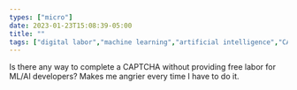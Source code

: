 ```yaml
---
types: ["micro"]
date: 2023-01-23T15:08:39-05:00
title: ""
tags: ["digital labor","machine learning","artificial intelligence","CAPTCHA"]
---
```

Is there any way to complete a CAPTCHA without providing free labor for ML/AI developers? Makes me angrier every time I have to do it.
